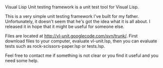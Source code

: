 Visual Lisp Unit testing framework is a unit test tool for Visual Lisp.

This is a very simple unit testing framework I've built for my father. Unfortunately, it  doesn't seem that he's got the idea what it is all about. I released it in hope that it might be useful for someone else.

Files are located at http://vl-unit.googlecode.com/svn/trunk/. First download files to your computer, evaluate vl-unit.lsp, then you can evaluate tests such as rock-scissors-paper.lsp or tests.lsp.

Feel free to contact me if something is not clear or you find it useful and you need some help.